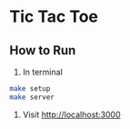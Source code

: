 # Tic Tac Toe

## How to Run

1. In terminal

```sh
make setup
make server
```

1. Visit <http://localhost:3000>

